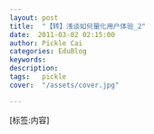 ```yaml
---
layout: post  
title:  "【转】浅谈如何量化用户体验_2"
date:  2011-03-02 02:15:00
author: Pickle Cai  
categories: EduBlog  
keywords: 
description:   
tags:	pickle   
cover:  "/assets/cover.jpg"  

---
```


[标签:内容]
